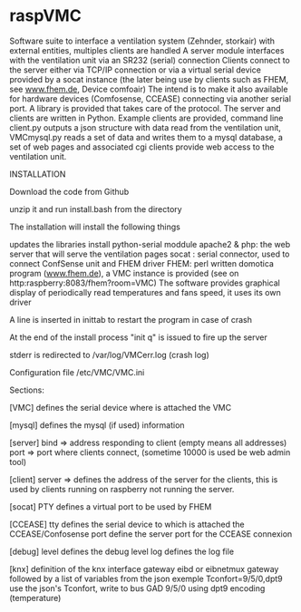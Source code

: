 # raspVMC
Software suite to interface a ventilation system (Zehnder, storkair) with external entities, multiples clients are handled
A server module interfaces with the ventilation unit via an SR232 (serial) connection
Clients connect to the server either via TCP/IP connection or via a virtual serial device provided by a socat instance (the later being use by clients such as FHEM, see www.fhem.de, Device comfoair)
The intend is to make it also available for hardware devices (Comfosense, CCEASE) connecting via another serial port.
A library is provided that takes care of the protocol.
The server and clients are written in Python.
Example clients are provided, command line client.py outputs a json structure with data read from the ventilation unit, VMCmysql.py reads a set of data and writes them to a mysql database, a set of web pages and associated cgi clients provide web access to the ventilation unit.


INSTALLATION

Download the code from Github

unzip it and run install.bash from the directory

The installation will install the following things

updates the libraries
install python-serial moddule
apache2 & php: the web server that will serve the ventilation pages
socat : serial connector, used to connect ConfSense unit and FHEM driver
FHEM: perl written domotica program (www.fhem.de), a VMC instance is provided (see on http:raspberry:8083/fhem?room=VMC)
      The software provides graphical display of periodically read temperatures and fans speed, it uses its own driver

A line is inserted in inittab to restart the program in case of crash

At the end of the install process "init q" is issued to fire up the server

stderr is redirected to /var/log/VMCerr.log (crash log)

Configuration file /etc/VMC/VMC.ini

Sections:

[VMC] defines the serial device where is attached the VMC

[mysql] defines the mysql (if used) information

[server]
bind => address responding to client (empty means all addresses)
port => port where clients connect, (sometime 10000 is used be web admin tool)

[client]
server => defines the address of the server for the clients, this is used by clients running on raspberry not running the server.

[socat]
PTY defines a virtual port to be used by FHEM

[CCEASE]
tty defines the serial device to which is attached the CCEASE/Confosense
port define the server port for the CCEASE connexion

[debug]
level defines the debug level
log defines the log file

[knx] definition of the knx interface
gateway eibd or eibnetmux gateway
followed by a list of variables from the json exemple
Tconfort=9/5/0,dpt9     use the json's Tconfort, write to bus GAD 9/5/0 using dpt9 encoding (temperature) 
